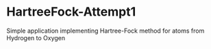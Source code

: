 # HartreeFock-Attempt1
Simple application implementing Hartree-Fock method for atoms from Hydrogen to Oxygen

